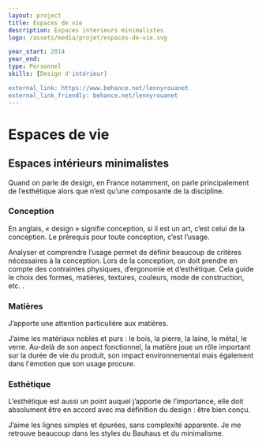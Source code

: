 ```yaml
---
layout: project
title: Espaces de vie
description: Espaces interieurs minimalistes
logo: /assets/media/projet/espaces-de-vie.svg

year_start: 2014
year_end: 
type: Personnel
skills: [Design d'intérieur]

external_link: https://www.behance.net/lennyrouanet
external_link_friendly: behance.net/lennyrouanet
---
```


# Espaces de vie

## Espaces intérieurs minimalistes

Quand on parle de design, en France notamment, on parle principalement de l’esthétique alors que n’est qu’une composante de la discipline.

### Conception

En anglais, « design » signifie conception, si il est un art, c’est celui de la conception. Le prérequis pour toute conception, c’est l’usage.

Analyser et comprendre l’usage permet de définir beaucoup de critères nécessaires à la conception. Lors de la conception, on doit prendre en compte des contraintes physiques, d’ergonomie et d’esthétique. Cela guide le choix des formes, matières, textures, couleurs, mode de construction, etc. .


### Matières

J’apporte une attention particulière aux matières.

J’aime les matériaux nobles et purs : le bois, la pierre, la laine, le métal, le verre. Au-delà de son aspect fonctionnel, la matière joue un rôle important sur la durée de vie du produit, son impact environnemental mais également dans l'émotion que son usage procure.


### Esthétique

L’esthétique est aussi un point auquel j’apporte de l’importance, elle doit absolument être en accord avec ma définition du design : être bien conçu.

J’aime les lignes simples et épurées, sans complexité apparente. Je me retrouve beaucoup dans les styles du Bauhaus et du minimalisme.
